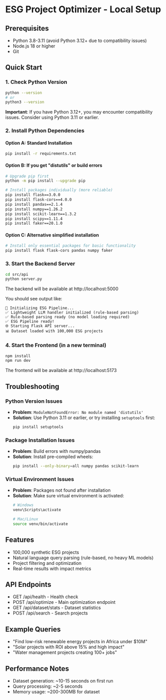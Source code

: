 
# ESG Project Optimizer - Local Setup

## Prerequisites
- Python 3.8-3.11 (avoid Python 3.12+ due to compatibility issues)
- Node.js 18 or higher
- Git

## Quick Start

### 1. Check Python Version
```bash
python --version
# or
python3 --version
```
**Important**: If you have Python 3.12+, you may encounter compatibility issues. Consider using Python 3.11 or earlier.

### 2. Install Python Dependencies

#### Option A: Standard Installation
```bash
pip install -r requirements.txt
```

#### Option B: If you get "distutils" or build errors
```bash
# Upgrade pip first
python -m pip install --upgrade pip

# Install packages individually (more reliable)
pip install flask==3.0.0
pip install flask-cors==4.0.0
pip install pandas==2.1.4
pip install numpy==1.26.2
pip install scikit-learn==1.3.2
pip install scipy==1.11.4
pip install faker==20.1.0
```

#### Option C: Alternative simplified installation
```bash
# Install only essential packages for basic functionality
pip install flask flask-cors pandas numpy faker
```

### 3. Start the Backend Server
```bash
cd src/api
python server.py
```
The backend will be available at http://localhost:5000

You should see output like:
```
🚀 Initializing ESG Pipeline...
✅ Lightweight LLM handler initialized (rule-based parsing)
✅ Rule-based parsing ready (no model loading required)
✅ ESG Pipeline ready!
🌐 Starting Flask API server...
📊 Dataset loaded with 100,000 ESG projects
```

### 4. Start the Frontend (in a new terminal)
```bash
npm install
npm run dev
```
The frontend will be available at http://localhost:5173

## Troubleshooting

### Python Version Issues
- **Problem**: `ModuleNotFoundError: No module named 'distutils'`
- **Solution**: Use Python 3.11 or earlier, or try installing `setuptools` first:
  ```bash
  pip install setuptools
  ```

### Package Installation Issues
- **Problem**: Build errors with numpy/pandas
- **Solution**: Install pre-compiled wheels:
  ```bash
  pip install --only-binary=all numpy pandas scikit-learn
  ```

### Virtual Environment Issues
- **Problem**: Packages not found after installation
- **Solution**: Make sure virtual environment is activated:
  ```bash
  # Windows
  venv\Scripts\activate
  
  # Mac/Linux  
  source venv/bin/activate
  ```

## Features
- 100,000 synthetic ESG projects
- Natural language query parsing (rule-based, no heavy ML models)
- Project filtering and optimization
- Real-time results with impact metrics

## API Endpoints
- GET /api/health - Health check
- POST /api/optimize - Main optimization endpoint
- GET /api/dataset/stats - Dataset statistics
- POST /api/search - Search projects

## Example Queries
- "Find low-risk renewable energy projects in Africa under $10M"
- "Solar projects with ROI above 15% and high impact"
- "Water management projects creating 100+ jobs"

## Performance Notes
- Dataset generation: ~10-15 seconds on first run
- Query processing: ~2-5 seconds
- Memory usage: ~200-300MB for dataset
